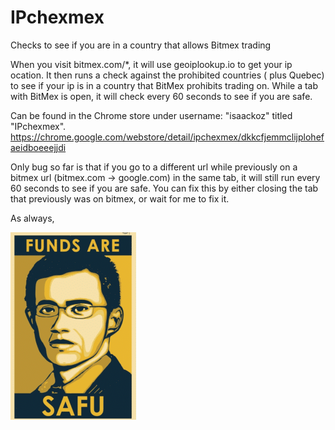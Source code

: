 # IPchexmex
Checks to see if you are in a country that allows Bitmex trading

When you visit bitmex.com/\*, it will use geoiplookup.io to get your ip ocation. It then runs a check against the prohibited countries ( plus Quebec) to see if your ip is in a country that BitMex prohibits trading on. While a tab with BitMex is open, it will check every 60 seconds to see if you are safe. 

Can be found in the Chrome store under username: "isaackoz" titled "IPchexmex". 
https://chrome.google.com/webstore/detail/ipchexmex/dkkcfjemmclijplohefaeidboeeejjdi

Only bug so far is that if you go to a different url while previously on a bitmex url (bitmex.com -> google.com) in the same tab, it will still run every 60 seconds to see if you are safe. You can fix this by either closing the tab that previously was on bitmex, or wait for me to fix it. 

As always, 

![alt text](https://github.com/isaackoz/IPchexmex/blob/master/download%20(1).png)
